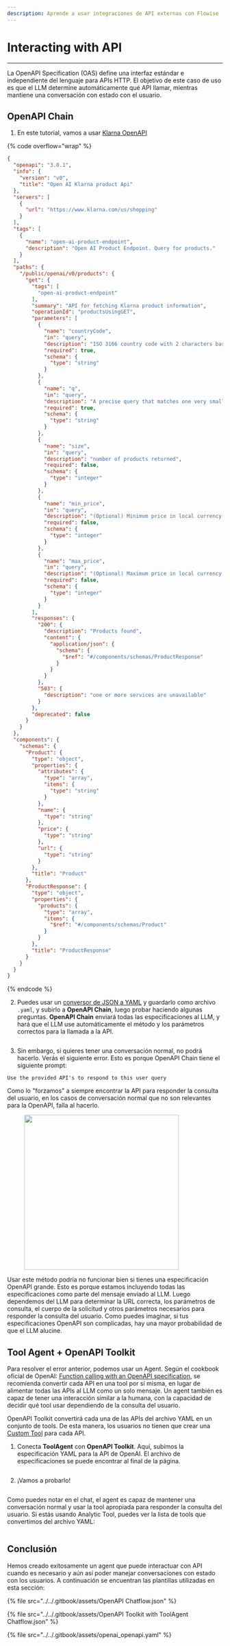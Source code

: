 ```yaml
---
description: Aprende a usar integraciones de API externas con Flowise
---
```


# Interacting with API

***

La OpenAPI Specification (OAS) define una interfaz estándar e independiente del lenguaje para APIs HTTP. El objetivo de este caso de uso es que el LLM determine automáticamente qué API llamar, mientras mantiene una conversación con estado con el usuario.

## OpenAPI Chain

1. En este tutorial, vamos a usar [Klarna OpenAPI](https://gist.github.com/HenryHengZJ/b60f416c42cb9bcd3160fe797421119a)

{% code overflow="wrap" %}
```json
{
  "openapi": "3.0.1",
  "info": {
    "version": "v0",
    "title": "Open AI Klarna product Api"
  },
  "servers": [
    {
      "url": "https://www.klarna.com/us/shopping"
    }
  ],
  "tags": [
    {
      "name": "open-ai-product-endpoint",
      "description": "Open AI Product Endpoint. Query for products."
    }
  ],
  "paths": {
    "/public/openai/v0/products": {
      "get": {
        "tags": [
          "open-ai-product-endpoint"
        ],
        "summary": "API for fetching Klarna product information",
        "operationId": "productsUsingGET",
        "parameters": [
          {
            "name": "countryCode",
            "in": "query",
            "description": "ISO 3166 country code with 2 characters based on the user location. Currently, only US, GB, DE, SE and DK are supported.",
            "required": true,
            "schema": {
              "type": "string"
            }
          },
          {
            "name": "q",
            "in": "query",
            "description": "A precise query that matches one very small category or product that needs to be searched for to find the products the user is looking for. If the user explicitly stated what they want, use that as a query. The query is as specific as possible to the product name or category mentioned by the user in its singular form, and don't contain any clarifiers like latest, newest, cheapest, budget, premium, expensive or similar. The query is always taken from the latest topic, if there is a new topic a new query is started. If the user speaks another language than English, translate their request into English (example: translate fia med knuff to ludo board game)!",
            "required": true,
            "schema": {
              "type": "string"
            }
          },
          {
            "name": "size",
            "in": "query",
            "description": "number of products returned",
            "required": false,
            "schema": {
              "type": "integer"
            }
          },
          {
            "name": "min_price",
            "in": "query",
            "description": "(Optional) Minimum price in local currency for the product searched for. Either explicitly stated by the user or implicitly inferred from a combination of the user's request and the kind of product searched for.",
            "required": false,
            "schema": {
              "type": "integer"
            }
          },
          {
            "name": "max_price",
            "in": "query",
            "description": "(Optional) Maximum price in local currency for the product searched for. Either explicitly stated by the user or implicitly inferred from a combination of the user's request and the kind of product searched for.",
            "required": false,
            "schema": {
              "type": "integer"
            }
          }
        ],
        "responses": {
          "200": {
            "description": "Products found",
            "content": {
              "application/json": {
                "schema": {
                  "$ref": "#/components/schemas/ProductResponse"
                }
              }
            }
          },
          "503": {
            "description": "one or more services are unavailable"
          }
        },
        "deprecated": false
      }
    }
  },
  "components": {
    "schemas": {
      "Product": {
        "type": "object",
        "properties": {
          "attributes": {
            "type": "array",
            "items": {
              "type": "string"
            }
          },
          "name": {
            "type": "string"
          },
          "price": {
            "type": "string"
          },
          "url": {
            "type": "string"
          }
        },
        "title": "Product"
      },
      "ProductResponse": {
        "type": "object",
        "properties": {
          "products": {
            "type": "array",
            "items": {
              "$ref": "#/components/schemas/Product"
            }
          }
        },
        "title": "ProductResponse"
      }
    }
  }
}
```
{% endcode %}

2. Puedes usar un [conversor de JSON a YAML](https://jsonformatter.org/json-to-yaml) y guardarlo como archivo `.yaml`, y subirlo a **OpenAPI Chain**, luego probar haciendo algunas preguntas. **OpenAPI Chain** enviará todas las especificaciones al LLM, y hará que el LLM use automáticamente el método y los parámetros correctos para la llamada a la API.

<figure><img src="../../.gitbook/assets/image (133).png" alt=""><figcaption></figcaption></figure>

3. Sin embargo, si quieres tener una conversación normal, no podrá hacerlo. Verás el siguiente error. Esto es porque OpenAPI Chain tiene el siguiente prompt:

```
Use the provided API's to respond to this user query
```

Como lo "forzamos" a siempre encontrar la API para responder la consulta del usuario, en los casos de conversación normal que no son relevantes para la OpenAPI, falla al hacerlo.

<figure><img src="../../.gitbook/assets/image (134).png" alt="" width="361"><figcaption></figcaption></figure>

Usar este método podría no funcionar bien si tienes una especificación OpenAPI grande. Esto es porque estamos incluyendo todas las especificaciones como parte del mensaje enviado al LLM. Luego dependemos del LLM para determinar la URL correcta, los parámetros de consulta, el cuerpo de la solicitud y otros parámetros necesarios para responder la consulta del usuario. Como puedes imaginar, si tus especificaciones OpenAPI son complicadas, hay una mayor probabilidad de que el LLM alucine.

## Tool Agent + OpenAPI Toolkit

Para resolver el error anterior, podemos usar un Agent. Según el cookbook oficial de OpenAI: [Function calling with an OpenAPI specification](https://cookbook.openai.com/examples/function_calling_with_an_openapi_spec), se recomienda convertir cada API en una tool por sí misma, en lugar de alimentar todas las APIs al LLM como un solo mensaje. Un agent también es capaz de tener una interacción similar a la humana, con la capacidad de decidir qué tool usar dependiendo de la consulta del usuario.

OpenAPI Toolkit convertirá cada una de las APIs del archivo YAML en un conjunto de tools. De esta manera, los usuarios no tienen que crear una [Custom Tool](../../integrations/langchain/tools/custom-tool.md) para cada API.

1. Conecta **ToolAgent** con **OpenAPI Toolkit**. Aquí, subimos la especificación YAML para la API de OpenAI. El archivo de especificaciones se puede encontrar al final de la página.

<figure><img src="../../.gitbook/assets/image (25).png" alt=""><figcaption></figcaption></figure>

2. ¡Vamos a probarlo!

<figure><img src="../../.gitbook/assets/image (1) (1) (1) (1) (1) (1).png" alt=""><figcaption></figcaption></figure>

Como puedes notar en el chat, el agent es capaz de mantener una conversación normal y usar la tool apropiada para responder la consulta del usuario. Si estás usando Analytic Tool, puedes ver la lista de tools que convertimos del archivo YAML:

<figure><img src="../../.gitbook/assets/image (2) (1) (1) (1) (1).png" alt=""><figcaption></figcaption></figure>

## Conclusión

Hemos creado exitosamente un agent que puede interactuar con API cuando es necesario y aún así poder manejar conversaciones con estado con los usuarios. A continuación se encuentran las plantillas utilizadas en esta sección:

{% file src="../../.gitbook/assets/OpenAPI Chatflow.json" %}

{% file src="../../.gitbook/assets/OpenAPI Toolkit with ToolAgent Chatflow.json" %}

{% file src="../../.gitbook/assets/openai_openapi.yaml" %}
